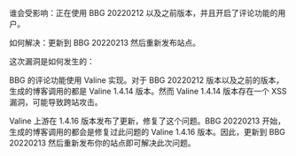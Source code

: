 谁会受影响：正在使用 BBG 20220212 以及之前版本，并且开启了评论功能的用户。

如何解决：更新到 BBG 20220213 然后重新发布站点。

这次漏洞是如何发生的：

BBG 的评论功能使用 Valine 实现。对于 BBG 20220212 版本以及之前的版本，生成的博客调用的都是 Valine 1.4.14 版本。然而 Valine 1.4.14 版本存在一个 XSS 漏洞，可能导致跨站攻击。

Valine 上游在 1.4.16 版本发布了更新，修复了这个问题。BBG 20220213 开始，生成的博客调用的都会是修复过此问题的 Valine 1.4.16 版本。因此，更新到 BBG 20220213 然后重新发布你的站点即可解决此次问题。